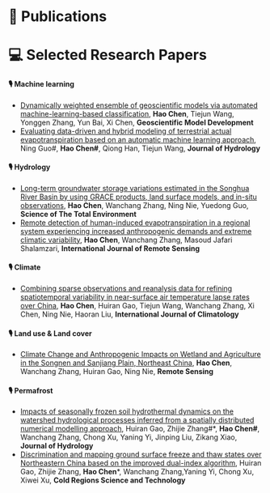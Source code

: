 
# 📝 Publications

# 💻 Selected Research Papers

#### 🎙 Machine learning
- [Dynamically weighted ensemble of geoscientific models via automated machine-learning-based classification](https://doi.org/10.5194/gmd-16-5685-2023), **Hao Chen**, Tiejun Wang, Yonggen Zhang, Yun Bai, Xi Chen, **Geoscientific Model Development**
- [Evaluating data-driven and hybrid modeling of terrestrial actual evapotranspiration based on an automatic machine learning approach](https://doi.org/10.1016/j.jhydrol.2023.130594), Ning Guo#, **Hao Chen#**, Qiong Han, Tiejun Wang, **Journal of Hydrology**
#### 🎙 Hydrology
- [Long-term groundwater storage variations estimated in the Songhua River Basin by using GRACE products, land surface models, and in-situ observations](https://doi.org/10.1016/j.scitotenv.2018.08.352), **Hao Chen**, Wanchang Zhang, Ning Nie, Yuedong Guo, **Science of The Total Environment**
- [Remote detection of human-induced evapotranspiration in a regional system experiencing increased anthropogenic demands and extreme climatic variability](https://doi.org/10.1080/01431161.2018.1523590), **Hao Chen**, Wanchang Zhang, Masoud Jafari Shalamzari, **International Journal of Remote Sensing**
#### 🎙 Climate
- [Combining sparse observations and reanalysis data for refining spatiotemporal variability in near-surface air temperature lapse rates over China](https://doi.org/10.1002/joc.7226), **Hao Chen**, Huiran Gao, Tiejun Wang, Wanchang Zhang, Xi Chen, Ning Nie, Haoran Liu, **International Journal of Climatology**
#### 🎙 Land use & Land cover
- [Climate Change and Anthropogenic Impacts on Wetland and Agriculture in the Songnen and Sanjiang Plain, Northeast China](https://doi.org/10.3390/rs10030356), **Hao Chen**, Wanchang Zhang, Huiran Gao, Ning Nie, **Remote Sensing**
#### 🎙 Permafrost
- [Impacts of seasonally frozen soil hydrothermal dynamics on the watershed hydrological processes inferred from a spatially distributed numerical modelling approach](https://doi.org/10.1016/j.jhydrol.2023.129947), Huiran Gao, Zhijie Zhang#*, **Hao Chen#**, Wanchang Zhang, Chong Xu, Yaning Yi, Jinping Liu, Zikang Xiao, **Journal of Hydrology**
- [Discrimination and mapping ground surface freeze and thaw states over Northeastern China based on the improved dual-index algorithm](https://doi.org/10.1016/j.coldregions.2023.103963), Huiran Gao, Zhijie Zhang, **Hao Chen***, Wanchang Zhang,Yaning Yi, Chong Xu, Xiwei Xu, **Cold Regions Science and Technology**

